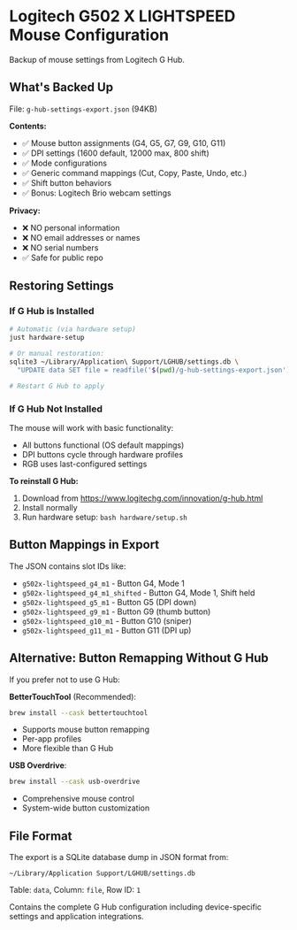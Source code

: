 # Logitech G502 X LIGHTSPEED Mouse Configuration

Backup of mouse settings from Logitech G Hub.

## What's Backed Up

File: `g-hub-settings-export.json` (94KB)

**Contents:**
- ✅ Mouse button assignments (G4, G5, G7, G9, G10, G11)
- ✅ DPI settings (1600 default, 12000 max, 800 shift)
- ✅ Mode configurations
- ✅ Generic command mappings (Cut, Copy, Paste, Undo, etc.)
- ✅ Shift button behaviors
- ✅ Bonus: Logitech Brio webcam settings

**Privacy:**
- ❌ NO personal information
- ❌ NO email addresses or names
- ❌ NO serial numbers
- ✅ Safe for public repo

## Restoring Settings

### If G Hub is Installed

```bash
# Automatic (via hardware setup)
just hardware-setup

# Or manual restoration:
sqlite3 ~/Library/Application\ Support/LGHUB/settings.db \
  "UPDATE data SET file = readfile('$(pwd)/g-hub-settings-export.json') WHERE _id=1"

# Restart G Hub to apply
```

### If G Hub Not Installed

The mouse will work with basic functionality:
- All buttons functional (OS default mappings)
- DPI buttons cycle through hardware profiles
- RGB uses last-configured settings

**To reinstall G Hub:**
1. Download from https://www.logitechg.com/innovation/g-hub.html
2. Install normally
3. Run hardware setup: `bash hardware/setup.sh`

## Button Mappings in Export

The JSON contains slot IDs like:
- `g502x-lightspeed_g4_m1` - Button G4, Mode 1
- `g502x-lightspeed_g4_m1_shifted` - Button G4, Mode 1, Shift held
- `g502x-lightspeed_g5_m1` - Button G5 (DPI down)
- `g502x-lightspeed_g9_m1` - Button G9 (thumb button)
- `g502x-lightspeed_g10_m1` - Button G10 (sniper)
- `g502x-lightspeed_g11_m1` - Button G11 (DPI up)

## Alternative: Button Remapping Without G Hub

If you prefer not to use G Hub:

**BetterTouchTool** (Recommended):
```bash
brew install --cask bettertouchtool
```
- Supports mouse button remapping
- Per-app profiles
- More flexible than G Hub

**USB Overdrive**:
```bash
brew install --cask usb-overdrive
```
- Comprehensive mouse control
- System-wide button customization

## File Format

The export is a SQLite database dump in JSON format from:
```
~/Library/Application Support/LGHUB/settings.db
```

Table: `data`, Column: `file`, Row ID: `1`

Contains the complete G Hub configuration including device-specific settings and application integrations.
